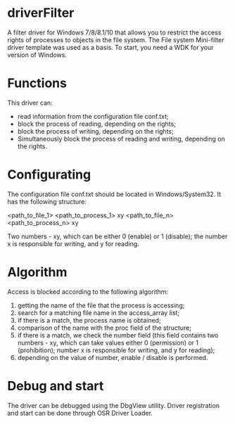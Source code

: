 # driverFilter
A filter driver for Windows 7/8/8.1/10 that allows you to restrict the access rights of processes to objects in the file system.
The File system Mini-filter driver template was used as a basis. To start, you need a WDK for your version of Windows.

# Functions
This driver can:
- read information from the configuration file conf.txt;
- block the process of reading, depending on the rights;
- block the process of writing, depending on the rights;
- Simultaneously block the process of reading and writing, depending on the rights.

# Configurating
The configuration file conf.txt should be located in Windows/System32.
It has the following structure:

<path_to_file_1> <path_to_process_1> xy
<path_to_file_n> <path_to_process_n> xy

Two numbers - xy, which can be either 0 (enable) or 1 (disable); the number x is responsible for writing, and y for reading.

# Algorithm
Access is blocked according to the following algorithm:
1) getting the name of the file that the process is accessing;
2) search for a matching file name in the access_array list;
3) if there is a match, the process name is obtained;
4) comparison of the name with the proc field of the structure;
5) if there is a match, we check the number field (this field contains two numbers - xy, which can take values ​​either 0 (permission) or 1 (prohibition); number x is responsible for writing, and y for reading);
6) depending on the value of number, enable / disable is performed.

# Debug and start
The driver can be debugged using the DbgView utility. Driver registration and start can be done through OSR Driver Loader.